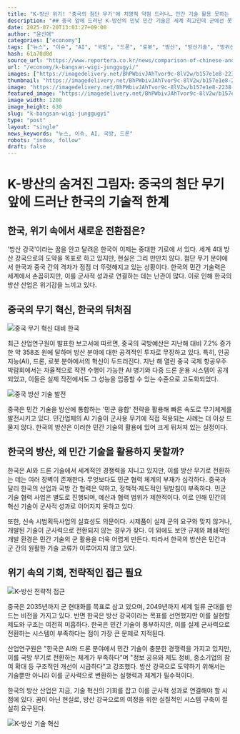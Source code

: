 ```yaml
---
title: "K-방산 위기! '중국의 첨단 무기'에 치명적 약점 드러나… 민간 기술 활용 못하는 한국의 현실"
description: "## 중국 앞에 드러난 K-방산의 민낯 민간 기술은 세계 최고인데 군에선 못 쓴다 ..."
date: 2025-07-20T13:03:27+09:00
author: "윤신애"
categories: ["economy"]
tags: ["뉴스", "이슈", "AI", "국방", "드론", "로봇", "방산", "방산기술", "방위산업", "인공지능", "중국", "한국", "무기경쟁", "민간기술"]
hash: 61a70d8d
source_url: "https://www.reportera.co.kr/news/comparison-of-chinese-and-korean-defense-technology/"
url: "/economy/k-bangsan-wigi-junggugyi/"
images: ["https://imagedelivery.net/BhPWbivJAhTvor9c-8lV2w/b157e1e8-2238-449e-c805-ce6deb0ca100/public", "https://imagedelivery.net/BhPWbivJAhTvor9c-8lV2w/c2d6fa74-59bb-4ca7-94fd-55d264174b00/public", "https://imagedelivery.net/BhPWbivJAhTvor9c-8lV2w/ca22f45e-002e-44bc-584b-023c5c4cf500/public", "https://imagedelivery.net/BhPWbivJAhTvor9c-8lV2w/5094fffc-97ed-4e5f-bb3a-649a33b86b00/public"]
thumbnail: "https://imagedelivery.net/BhPWbivJAhTvor9c-8lV2w/b157e1e8-2238-449e-c805-ce6deb0ca100/public"
image: "https://imagedelivery.net/BhPWbivJAhTvor9c-8lV2w/b157e1e8-2238-449e-c805-ce6deb0ca100/public"
featured_image: "https://imagedelivery.net/BhPWbivJAhTvor9c-8lV2w/b157e1e8-2238-449e-c805-ce6deb0ca100/public"
image_width: 1200
image_height: 630
slug: "k-bangsan-wigi-junggugyi"
type: "post"
layout: "single"
news_keywords: "뉴스, 이슈, AI, 국방, 드론"
robots: "index, follow"
draft: false
---
```


# K-방산의 숨겨진 그림자: 중국의 첨단 무기 앞에 드러난 한국의 기술적 한계

## 한국, 위기 속에서 새로운 전환점은?

'방산 강국'이라는 꿈을 안고 달려온 한국이 이제는 중대한 기로에 서 있다. 세계 4대 방산 강국으로의 도약을 목표로 하고 있지만, 현실은 그리 만만치 않다. 첨단 무기 분야에서 한국과 중국 간의 격차가 점점 더 뚜렷해지고 있는 상황이다. 한국의 민간 기술력은 세계에서 손꼽히지만, 이를 군사적 성과로 연결하는 데는 난관이 많다. 이로 인해 한국의 방산 산업은 위기감을 느끼고 있다.

## 중국의 무기 혁신, 한국의 뒤처짐


![중국 무기 혁신 대비 한국](https://imagedelivery.net/BhPWbivJAhTvor9c-8lV2w/c2d6fa74-59bb-4ca7-94fd-55d264174b00/public)


최근 산업연구원이 발표한 보고서에 따르면, 중국의 국방예산은 지난해 대비 7.2% 증가한 약 358조 원에 달하며 방산 분야에 대한 공격적인 투자로 무장하고 있다. 특히, 인공지능(AI), 드론, 로봇 분야에서의 혁신이 두드러진다. 지난 해 열린 중국 국제 항공우주박람회에서는 자율적으로 작전 수행이 가능한 AI 병기와 다중 드론 운용 시스템이 공개되었고, 이들은 실제 작전에서도 그 성능을 입증할 수 있는 수준으로 고도화되었다.


![중국 방산 기술 발전](https://imagedelivery.net/BhPWbivJAhTvor9c-8lV2w/ca22f45e-002e-44bc-584b-023c5c4cf500/public)


중국은 민간 기술을 방산에 통합하는 '민군 융합' 전략을 활용해 빠른 속도로 무기체계를 발전시키고 있다. 민간업체의 AI 기술이 군사용 무기에 직접 적용되는 사례는 더 이상 드물지 않다. 한국의 방산은 이러한 민간 기술의 활용에 있어 크게 뒤처져 있는 실정이다.

## 한국의 방산, 왜 민간 기술을 활용하지 못할까?

한국은 AI와 드론 기술에서 세계적인 경쟁력을 지니고 있지만, 이를 방산 무기로 전환하는 데는 여러 장벽이 존재한다. 무엇보다도 민군 협력 체계의 부재가 심각하다. 중국과 달리 한국의 산업과 국방 간 협력은 약하고, 정책적·제도적인 뒷받침이 부족하다. 민군 기술 협력 사업은 별도로 진행되며, 예산과 협력 범위가 제한적이다. 이로 인해 민간의 혁신 기술이 군사적 성과로 이어지지 못하고 있다.

또한, 신속 시범획득사업의 실효성도 의문이다. 시제품이 실제 군의 요구와 맞지 않거나, 개발된 기술이 군사력으로 전환되지 않는 경우가 잦다. 이 외에도 보안 규제와 폐쇄적인 개발 환경은 민간 기술의 군 활용을 더욱 어렵게 만든다. 따라서 한국의 방산은 민간과 군 간의 원활한 기술 교류가 이루어지지 않고 있다.

## 위기 속의 기회, 전략적인 접근 필요


![K-방산 전략적 접근](https://imagedelivery.net/BhPWbivJAhTvor9c-8lV2w/b157e1e8-2238-449e-c805-ce6deb0ca100/public)


중국은 2035년까지 군 현대화를 목표로 삼고 있으며, 2049년까지 세계 일류 군대를 만드는 비전을 가지고 있다. 반면 한국은 방산 강국이라는 목표를 선언했지만 이를 실현할 제도와 구조는 여전히 미흡하다. 한국은 민간 기술이 풍부하지만, 이를 실제 군사력으로 전환하는 시스템이 부족하다는 점이 가장 큰 문제로 지적된다.

산업연구원은 "한국은 AI와 드론 분야에서 민간 기술이 충분한 경쟁력을 가지고 있지만, 이를 국방 무기로 전환하는 체계가 부족하다"며 "정보 공유와 제도 정비, 중소기업의 참여 확대 등 구조적인 개선이 시급하다"고 강조했다. 방산 강국으로 도약하기 위해서는 기술뿐만 아니라 이를 군사력으로 변환하는 실행력과 체계가 필수적이다.

한국의 방산 산업은 지금, 기술 혁신의 기회를 잡고 이를 군사적 성과로 연결해야 할 시점에 있다. 꿈이 아닌 현실로, 방산 강국으로의 여정을 위한 실질적인 시스템 구축이 절실히 요구된다.


![K-방산 기술 혁신](https://imagedelivery.net/BhPWbivJAhTvor9c-8lV2w/5094fffc-97ed-4e5f-bb3a-649a33b86b00/public)

